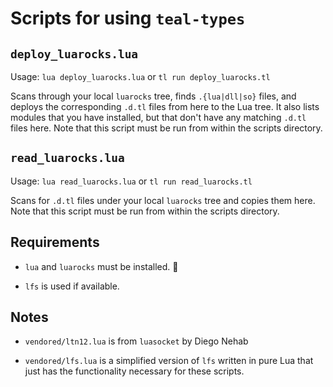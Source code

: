 # Scripts for using `teal-types`

## `deploy_luarocks.lua`

Usage: `lua deploy_luarocks.lua` or `tl run deploy_luarocks.tl`

Scans through your local `luarocks` tree, finds `.{lua|dll|so}` files, and
deploys the corresponding `.d.tl` files from here to the Lua tree.
It also lists modules that you have installed, but that don't have any matching
`.d.tl` files here.
Note that this script must be run from within the scripts directory.


## `read_luarocks.lua`

Usage: `lua read_luarocks.lua` or `tl run read_luarocks.tl`

Scans for `.d.tl` files under your local `luarocks` tree and copies them here.
Note that this script must be run from within the scripts directory.


## Requirements

- `lua` and `luarocks` must be installed. &#x1f926;

- `lfs` is used if available.


## Notes

- `vendored/ltn12.lua` is from `luasocket` by Diego Nehab

- `vendored/lfs.lua` is a simplified version of `lfs` written in pure
  Lua that just has the functionality necessary for these scripts.
